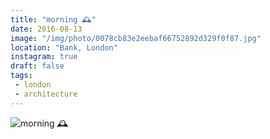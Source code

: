 ```yaml
---
title: "morning 🕰"
date: 2016-08-13
image: "/img/photo/0078cb83e2eebaf66752892d329f0f87.jpg"
location: "Bank, London"
instagram: true
draft: false
tags:
 - london
 - architecture
---
```


![morning 🕰](/img/photo/0078cb83e2eebaf66752892d329f0f87.jpg)
